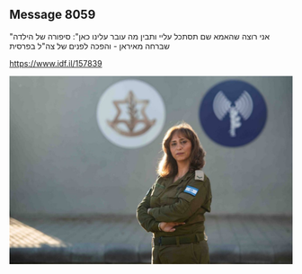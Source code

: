 ## Message 8059

"אני רוצה שהאמא שם תסתכל עליי ותבין מה עובר עלינו כאן":
סיפורה של הילדה שברחה מאיראן - והפכה לפנים של צה"ל בפרסית

https://www.idf.il/157839

![Photo](./8059/8059_photo.jpg)
